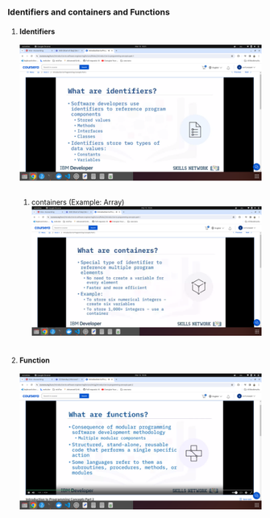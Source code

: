 ### Identifiers and containers and Functions

1. #### Identifiers

   ![identifiers](identifiers.png) <br><br>

   1. containers (Example: Array)
      ![container](container.png)<br><br>

2. #### Function
   ![function](function.png)
